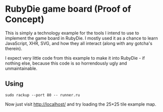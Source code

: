 RubyDie game board (Proof of Concept)
=====================================
This is simply a technology example for the tools I intend to use to implement
the game board in RubyDie. I mostly used it as a chance to learn JavaScript,
XHR, SVG, and how they all interact (along with any gotcha's therein).

I expect very little code from this example to make it into RubyDie - if
nothing else, because this code is so horrendously ugly and unmaintainable.

Using
-----
    
    sudo rackup --port 80 -- runner.ru
    
Now just visit <http://localhost/> and try loading the 25×25 tile
example map.